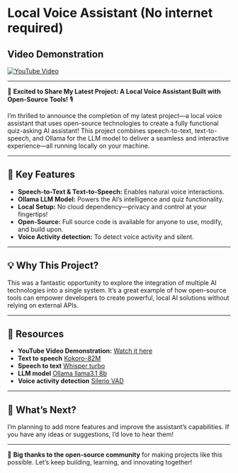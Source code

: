 # Local Voice Assistant (No internet required)

## Video Demonstration
[![YouTube Video](https://img.youtube.com/vi/8RtIh5jhp38/maxresdefault.jpg)](https://www.youtube.com/watch?v=8RtIh5jhp38)

---

🚀 **Excited to Share My Latest Project: A Local Voice Assistant Built with Open-Source Tools!** 🎙️

I’m thrilled to announce the completion of my latest project—a local voice assistant that uses open-source technologies to create a fully functional quiz-asking AI assistant! This project combines speech-to-text, text-to-speech, and Ollama for the LLM model to deliver a seamless and interactive experience—all running locally on your machine.

---

## 🔧 Key Features

- **Speech-to-Text & Text-to-Speech:** Enables natural voice interactions.
- **Ollama LLM Model:** Powers the AI’s intelligence and quiz functionality.
- **Local Setup:** No cloud dependency—privacy and control at your fingertips!
- **Open-Source:** Full source code is available for anyone to use, modify, and build upon.
- **Voice Activity detection:** To detect voice activity and silent.

---

## 💡 Why This Project?

This was a fantastic opportunity to explore the integration of multiple AI technologies into a single system. It’s a great example of how open-source tools can empower developers to create powerful, local AI solutions without relying on external APIs.

---

## 🔗 Resources

- **YouTube Video Demonstration:** [Watch it here](https://www.youtube.com/watch?v=8RtIh5jhp38)
- **Text to speech** [Kokoro-82M](https://huggingface.co/hexgrad/Kokoro-82M)
- **Speech to text** [Whisper turbo](https://github.com/openai/whisper)
- **LLM model** [Ollama llama3.1 8b](https://ollama.com/library/llama3.1:8b)
- **Voice activity detection** [Silerio VAD](https://github.com/snakers4/silero-vad)
---

## 🌟 What’s Next?

I’m planning to add more features and improve the assistant’s capabilities. If you have any ideas or suggestions, I’d love to hear them!

---

🙌 **Big thanks to the open-source community** for making projects like this possible. Let’s keep building, learning, and innovating together!

